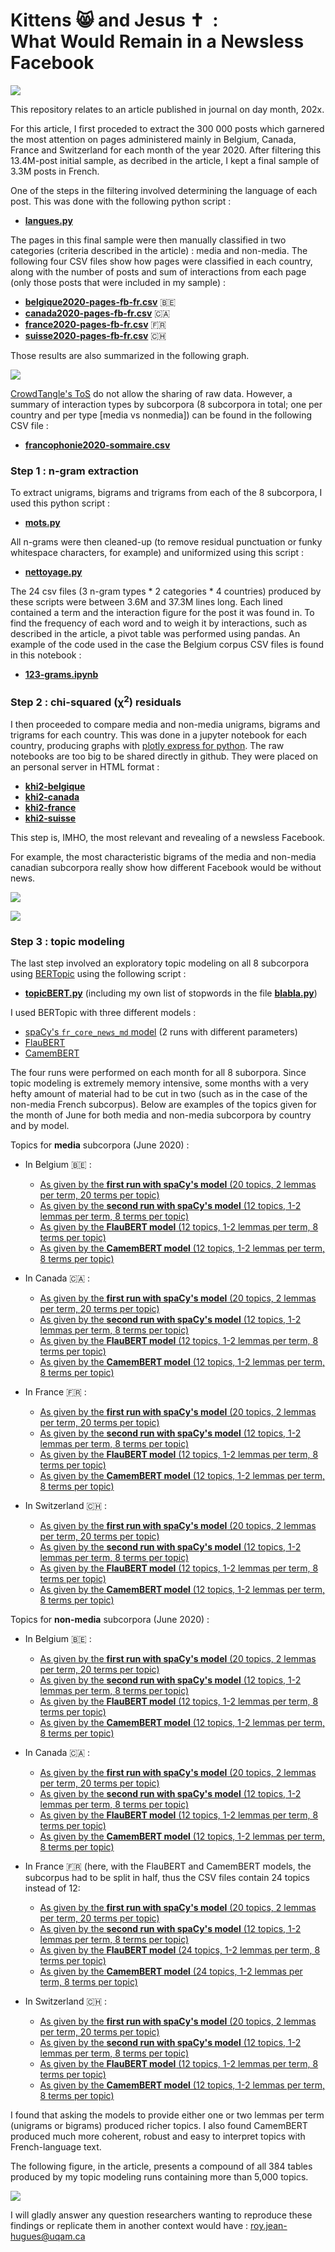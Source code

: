 # Kittens 😸 and Jesus ✝️ &nbsp;:<br>What Would Remain in a Newsless Facebook

![](images/repository-open-graph-template.png)

This repository relates to an article published in journal on day month, 202x. 

For this article, I first proceded to extract the 300&nbsp;000 posts which garnered the most attention on pages administered mainly in Belgium, Canada, France and Switzerland for each month of the year 2020. After filtering this 13.4M-post initial sample, as decribed in the article, I kept a final sample of 3.3M posts in French.

One of the steps in the filtering involved determining the language of each post. This was done with the following python script&nbsp;:

- [**langues.py**](langues.py)

The pages in this final sample were then manually classified in two categories (criteria described in the article)&nbsp;: media and non-media. The following four CSV files show how pages were classified in each country, along with the number of posts and sum of interactions from each page (only those posts that were included in my sample)&nbsp;:

- [**belgique2020-pages-fb-fr.csv**](belgique2020-pages-fb-fr.csv) 🇧🇪
- [**canada2020-pages-fb-fr.csv**](canada2020-pages-fb-fr.csv) 🇨🇦
- [**france2020-pages-fb-fr.csv**](france2020-pages-fb-fr.csv) 🇫🇷
- [**suisse2020-pages-fb-fr.csv**](suisse2020-pages-fb-fr.csv) 🇨🇭

Those results are also summarized in the following graph.

![](images/FBfrancophonie-bilan.png)

[CrowdTangle's ToS](https://www.crowdtangle.com/terms/) do not allow the sharing of raw data. However, a summary of interaction types by subcorpora (8 subcorpora in total; one per country and per type [media vs nonmedia]) can be found in the following CSV file&nbsp;:

- [**francophonie2020-sommaire.csv**](francophonie2020-sommaire.csv)

### Step 1 : n-gram extraction

To extract unigrams, bigrams and trigrams from each of the 8 subcorpora, I used this python script&nbsp;:

- [**mots.py**](mots.py)

All n-grams were then cleaned-up (to remove residual punctuation or funky whitespace characters, for example) and uniformized using this script&nbsp;:

- [**nettoyage.py**](nettoyage.py)

The 24 csv files (3 n-gram types * 2 categories * 4 countries) produced by these scripts were between 3.6M and 37.3M lines long. Each lined contained a term and the interaction figure for the post it was found in. To find the frequency of each word and to weigh it by interactions, such as described in the article, a pivot table was performed using pandas. An example of the code used in the case the Belgium corpus CSV files is found in this notebook&nbsp;:

- [**123-grams.ipynb**](123-grams.ipynb)

### Step 2 : chi-squared (χ<sup>2</sup>) residuals

I then proceeded to compare media and non-media unigrams, bigrams and trigrams for each country. This was done in a jupyter notebook for each country, producing graphs with [plotly express for python](https://plotly.com/python/plotly-express/). The raw notebooks are too big to be shared directly in github. They were placed on an personal server in HTML format&nbsp;:

- [**khi2-belgique**](http://jhroy.ca/facebook-franco/khi2-belgique.html)
- [**khi2-canada**](http://jhroy.ca/facebook-franco/khi2-canada.html)
- [**khi2-france**](http://jhroy.ca/facebook-franco/khi2-france.html)
- [**khi2-suisse**](http://jhroy.ca/facebook-franco/khi2-suisse.html)

This step is, IMHO, the most relevant and revealing of a newsless Facebook.

For example, the most characteristic bigrams of the media and non-media canadian subcorpora really show how different Facebook would be without news.

![](images/bigrams-canada-media.png)

![](images/bigrams-canada-nonmedia.png)

### Step 3 : topic modeling

The last step involved an exploratory topic modeling on all 8 subcorpora using [BERTopic](https://maartengr.github.io/BERTopic/index.html) using the following script&nbsp;:

- [**topicBERT.py**](topicBERT.py) (including my own list of stopwords in the file [**blabla.py**](blabla.py))

I used BERTopic with three different models&nbsp;:

- [spaCy's ```fr_core_news_md``` model](https://spacy.io/models/fr) (2 runs with different parameters)
- [FlauBERT](https://github.com/getalp/Flaubert)
- [CamemBERT](https://camembert-model.fr/)

The four runs were performed on each month for all 8 suborpora. Since topic modeling is extremely memory intensive, some months with a very hefty amount of material had to be cut in two (such as in the case of the non-media French subcorpus). Below are examples of the topics given for the month of June for both media and non-media subcorpora by country and by model.

Topics for **media** subcorpora (June 2020)&nbsp;:

- In Belgium 🇧🇪 :

  - [As given by the **first run with spaCy's model** (20 topics, 2 lemmas per term, 20 terms per topic)](berTOPIC/belgique-spacy1-media-2020-06.csv)
  - [As given by the **second run with spaCy's model** (12 topics, 1-2 lemmas per term, 8 terms per topic)](berTOPIC/belgique-spacy2-media-2020-06.csv)
  - [As given by the **FlauBERT model** (12 topics, 1-2 lemmas per term, 8 terms per topic)](berTOPIC/belgique-flaubert-media-2020-06.csv)
  - [As given by the **CamemBERT model** (12 topics, 1-2 lemmas per term, 8 terms per topic)](berTOPIC/belgique-camembert-media-2020-06.csv)

- In Canada 🇨🇦 :

  - [As given by the **first run with spaCy's model** (20 topics, 2 lemmas per term, 20 terms per topic)](berTOPIC/canada-spacy1-media-2020-06.csv)
  - [As given by the **second run with spaCy's model** (12 topics, 1-2 lemmas per term, 8 terms per topic)](berTOPIC/canada-spacy2-media-2020-06.csv)
  - [As given by the **FlauBERT model** (12 topics, 1-2 lemmas per term, 8 terms per topic)](berTOPIC/canada-flaubert-media-2020-06.csv)
  - [As given by the **CamemBERT model** (12 topics, 1-2 lemmas per term, 8 terms per topic)](berTOPIC/canada-camembert-media-2020-06.csv)

- In France 🇫🇷 :

  - [As given by the **first run with spaCy's model** (20 topics, 2 lemmas per term, 20 terms per topic)](berTOPIC/france-spacy1-media-2020-06.csv)
  - [As given by the **second run with spaCy's model** (12 topics, 1-2 lemmas per term, 8 terms per topic)](berTOPIC/france-spacy2-media-2020-06.csv)
  - [As given by the **FlauBERT model** (12 topics, 1-2 lemmas per term, 8 terms per topic)](berTOPIC/france-flaubert-media-2020-06.csv)
  - [As given by the **CamemBERT model** (12 topics, 1-2 lemmas per term, 8 terms per topic)](berTOPIC/france-camembert-media-2020-06.csv)

- In Switzerland 🇨🇭 :

  - [As given by the **first run with spaCy's model** (20 topics, 2 lemmas per term, 20 terms per topic)](berTOPIC/suisse-spacy1-media-2020-06.csv)
  - [As given by the **second run with spaCy's model** (12 topics, 1-2 lemmas per term, 8 terms per topic)](berTOPIC/suisse-spacy2-media-2020-06.csv)
  - [As given by the **FlauBERT model** (12 topics, 1-2 lemmas per term, 8 terms per topic)](berTOPIC/suisse-flaubert-media-2020-06.csv)
  - [As given by the **CamemBERT model** (12 topics, 1-2 lemmas per term, 8 terms per topic)](berTOPIC/suisse-camembert-media-2020-06.csv)

Topics for **non-media** subcorpora (June 2020)&nbsp;:

- In Belgium 🇧🇪 :

  - [As given by the **first run with spaCy's model** (20 topics, 2 lemmas per term, 20 terms per topic)](berTOPIC/belgique-spacy1-nonmedia-2020-06.csv)
  - [As given by the **second run with spaCy's model** (12 topics, 1-2 lemmas per term, 8 terms per topic)](berTOPIC/belgique-spacy2-nonmedia-2020-06.csv)
  - [As given by the **FlauBERT model** (12 topics, 1-2 lemmas per term, 8 terms per topic)](berTOPIC/belgique-flaubert-nonmedia-2020-06.csv)
  - [As given by the **CamemBERT model** (12 topics, 1-2 lemmas per term, 8 terms per topic)](berTOPIC/belgique-camembert-nonmedia-2020-06.csv)

- In Canada 🇨🇦 :

  - [As given by the **first run with spaCy's model** (20 topics, 2 lemmas per term, 20 terms per topic)](berTOPIC/canada-spacy1-nonmedia-2020-06.csv)
  - [As given by the **second run with spaCy's model** (12 topics, 1-2 lemmas per term, 8 terms per topic)](berTOPIC/canada-spacy2-nonmedia-2020-06.csv)
  - [As given by the **FlauBERT model** (12 topics, 1-2 lemmas per term, 8 terms per topic)](berTOPIC/canada-flaubert-nonmedia-2020-06.csv)
  - [As given by the **CamemBERT model** (12 topics, 1-2 lemmas per term, 8 terms per topic)](berTOPIC/canada-camembert-nonmedia-2020-06.csv)

- In France 🇫🇷 (here, with the FlauBERT and CamemBERT models, the subcorpus had to be split in half, thus the CSV files contain 24 topics instead of 12:

  - [As given by the **first run with spaCy's model** (20 topics, 2 lemmas per term, 20 terms per topic)](berTOPIC/france-spacy1-nonmedia-2020-06.csv)
  - [As given by the **second run with spaCy's model** (12 topics, 1-2 lemmas per term, 8 terms per topic)](berTOPIC/france-spacy2-nonmedia-2020-06.csv)
  - [As given by the **FlauBERT model** (24 topics, 1-2 lemmas per term, 8 terms per topic)](berTOPIC/france-flaubert-nonmedia-2020-06.csv)
  - [As given by the **CamemBERT model** (24 topics, 1-2 lemmas per term, 8 terms per topic)](berTOPIC/france-camembert-nonmedia-2020-06.csv)

- In Switzerland 🇨🇭 :

  - [As given by the **first run with spaCy's model** (20 topics, 2 lemmas per term, 20 terms per topic)](berTOPIC/suisse-spacy1-nonmedia-2020-06.csv)
  - [As given by the **second run with spaCy's model** (12 topics, 1-2 lemmas per term, 8 terms per topic)](berTOPIC/suisse-spacy2-nonmedia-2020-06.csv)
  - [As given by the **FlauBERT model** (12 topics, 1-2 lemmas per term, 8 terms per topic)](berTOPIC/suisse-flaubert-nonmedia-2020-06.csv)
  - [As given by the **CamemBERT model** (12 topics, 1-2 lemmas per term, 8 terms per topic)](berTOPIC/suisse-camembert-nonmedia-2020-06.csv)

I found that asking the models to provide either one or two lemmas per term (unigrams or bigrams) produced richer topics. I also found CamemBERT produced much more coherent, robust and easy to interpret topics with French-language text.

The following figure, in the article, presents a compound of all 384 tables produced by my topic modeling runs containing more than 5,000 topics.

![](images/Fig5.jpg)

I will gladly answer any question researchers wanting to reproduce these findings or replicate them in another context would have&nbsp;: [roy.jean-hugues@uqam.ca](mailto:roy.jean-hugues@uqam.ca)
